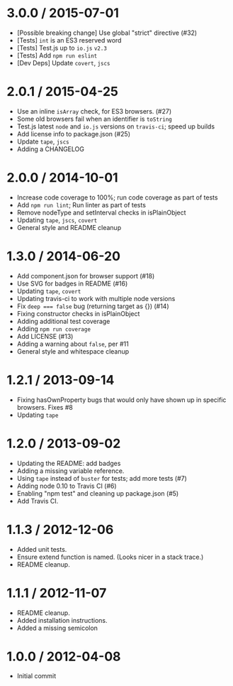 3.0.0 / 2015-07-01
==================
  * [Possible breaking change] Use global "strict" directive (#32)
  * [Tests] `int` is an ES3 reserved word
  * [Tests] Test.js up to `io.js` `v2.3`
  * [Tests] Add `npm run eslint`
  * [Dev Deps] Update `covert`, `jscs`

2.0.1 / 2015-04-25
==================
  * Use an inline `isArray` check, for ES3 browsers. (#27)
  * Some old browsers fail when an identifier is `toString`
  * Test.js latest `node` and `io.js` versions on `travis-ci`; speed up builds
  * Add license info to package.json (#25)
  * Update `tape`, `jscs`
  * Adding a CHANGELOG

2.0.0 / 2014-10-01
==================
  * Increase code coverage to 100%; run code coverage as part of tests
  * Add `npm run lint`; Run linter as part of tests
  * Remove nodeType and setInterval checks in isPlainObject
  * Updating `tape`, `jscs`, `covert`
  * General style and README cleanup

1.3.0 / 2014-06-20
==================
  * Add component.json for browser support (#18)
  * Use SVG for badges in README (#16)
  * Updating `tape`, `covert`
  * Updating travis-ci to work with multiple node versions
  * Fix `deep === false` bug (returning target as {}) (#14)
  * Fixing constructor checks in isPlainObject
  * Adding additional test coverage
  * Adding `npm run coverage`
  * Add LICENSE (#13)
  * Adding a warning about `false`, per #11
  * General style and whitespace cleanup

1.2.1 / 2013-09-14
==================
  * Fixing hasOwnProperty bugs that would only have shown up in specific browsers. Fixes #8
  * Updating `tape`

1.2.0 / 2013-09-02
==================
  * Updating the README: add badges
  * Adding a missing variable reference.
  * Using `tape` instead of `buster` for tests; add more tests (#7)
  * Adding node 0.10 to Travis CI (#6)
  * Enabling "npm test" and cleaning up package.json (#5)
  * Add Travis CI.

1.1.3 / 2012-12-06
==================
  * Added unit tests.
  * Ensure extend function is named. (Looks nicer in a stack trace.)
  * README cleanup.

1.1.1 / 2012-11-07
==================
  * README cleanup.
  * Added installation instructions.
  * Added a missing semicolon

1.0.0 / 2012-04-08
==================
  * Initial commit

